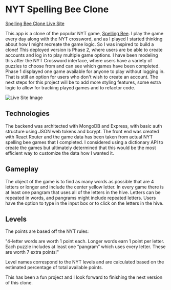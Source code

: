 # NYT Spelling Bee Clone

[Spelling Bee Clone Live Site](spelling-bee-clone.surge.sh)

This app is a clone of the popular NYT game, [Spelling Bee](https://www.nytimes.com/puzzles/spelling-bee). I play the game every day along with the NYT crossword, and as I played I started thinking about how I might recreate the game logic. So I was inspired to build a clone! This deployed version is Phase 2, where users are be able to create accounts and log in to play multiple game options. I have been modeling this after the NYT Crossword interface, where users have a variety of puzzles to choose from and can see which games have been completed. Phase 1 displayed one game available for anyone to play without logging in. That is still an option for users who don't wish to create an account. The next steps for this project will be to add more styling features, some extra logic to allow for tracking played games and to refactor code.

![Live Site Image](https://i.imgur.com/UfdPJkG.png)

## Technologies

The backend was architected with MongoDB and Express, with basic auth structure using JSON web tokens and bcrypt. The front end was created with React Router and the game data has been taken from actual NYT spelling bee games that I completed. I considered using a dictionary API to create the games but ultimately determined that this would be the most efficient way to customize the data how I wanted it.

## Gameplay

The object of the game is to find as many words as possible that are 4 letters or longer and include the center yellow letter. In every game there is at least one pangram that uses all of the letters in the hive. Letters can be repeated in words, and pangrams might include repeated letters. Users have the option to type in the input box or to click on the letters in the hive. 

## Levels

The points are based off the NYT rules:

"4-letter words are worth 1 point each.
Longer words earn 1 point per letter.
Each puzzle includes at least one “pangram” which uses every letter. These are worth 7 extra points!"

Level names correspond to the NYT levels and are calculated based on the estimated percentage of total available points.

This has been a fun project and I look forward to finishing the next version of this clone.
